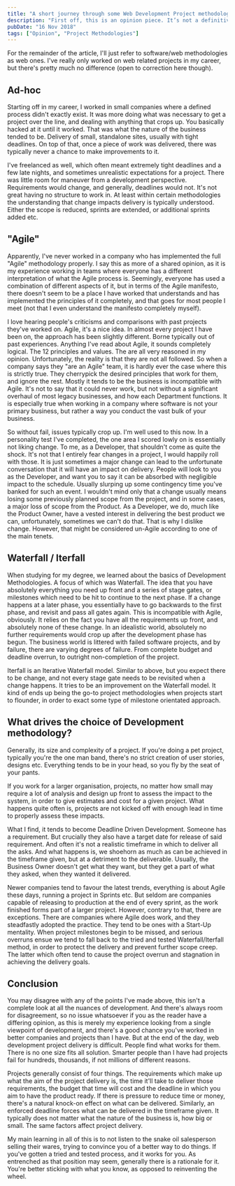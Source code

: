 ```yaml
---
title: "A short journey through some Web Development Project methodologies"
description: "First off, this is an opinion piece. It’s not a definitive critique of all development processes, it is merely representative of my experience to-date with the different theories surrounding software/web development."
pubDate: "16 Nov 2018"
tags: ["Opinion", "Project Methodologies"]
---
```


For the remainder of the article, I'll just refer to software/web methodologies as web ones. I've really only worked on web related projects in my career, but there's pretty much no difference (open to correction here though).

## Ad-hoc

Starting off in my career, I worked in small companies where a defined process didn't exactly exist. It was more doing what was necessary to get a project over the line, and dealing with anything that crops up. You basically hacked at it until it worked. That was what the nature of the business tended to be. Delivery of small, standalone sites, usually with tight deadlines. On top of that, once a piece of work was delivered, there was typically never a chance to make improvements to it.

I've freelanced as well, which often meant extremely tight deadlines and a few late nights, and sometimes unrealistic expectations for a project. There was little room for maneuver from a development perspective. Requirements would change, and generally, deadlines would not. It's not great having no structure to work in. At least within certain methodologies the understanding that change impacts delivery is typically understood. Either the scope is reduced, sprints are extended, or additional sprints added etc.

## "Agile"

Apparently, I've never worked in a company who has implemented the full "Agile" methodology properly. I say this as more of a shared opinion, as it is my experience working in teams where everyone has a different interpretation of what the Agile process is. Seemingly, everyone has used a combination of different aspects of it, but in terms of the Agile manifesto, there doesn't seem to be a place I have worked that understands and has implemented the principles of it completely, and that goes for most people I meet (not that I even understand the manifesto completely myself).

I love hearing people's criticisms and comparisons with past projects they've worked on. Agile, it's a nice idea. In almost every project I have been on, the approach has been slightly different. Borne typically out of past experiences. Anything I've read about Agile, it sounds completely logical. The 12 principles and values. The are all very reasoned in my opinion. Unfortunately, the reality is that they are not all followed. So when a company says they "are an Agile" team, it is hardly ever the case where this is strictly true. They cherrypick the desired principles that work for them, and ignore the rest. Mostly it tends to be the business is incompatible with Agile. It's not to say that it could never work, but not without a significant overhaul of most legacy businesses, and how each Department functions. It is especially true when working in a company where software is not your primary business, but rather a way you conduct the vast bulk of your business.

So without fail, issues typically crop up. I'm well used to this now. In a personality test I've completed, the one area I scored lowly on is essentially not liking change. To me, as a Developer, that shouldn't come as quite the shock. It's not that I entirely fear changes in a project, I would happily roll with those. It is just sometimes a major change can lead to the unfortunate conversation that it will have an impact on delivery. People will look to you as the Developer, and want you to say it can be absorbed with negligible impact to the schedule. Usually slurping up some contingency time you've banked for such an event. I wouldn't mind only that a change usually means losing some previously planned scope from the project, and in some cases, a major loss of scope from the Product. As a Developer, we do, much like the Product Owner, have a vested interest in delivering the best product we can, unfortunately, sometimes we can't do that. That is why I dislike change. However, that might be considered un-Agile according to one of the main tenets.

## Waterfall / Iterfall

When studying for my degree, we learned about the basics of Development Methodologies. A focus of which was Waterfall. The idea that you have absolutely everything you need up front and a series of stage gates, or milestones which need to be hit to continue to the next phase. If a change happens at a later phase, you essentially have to go backwards to the first phase, and revisit and pass all gates again. This is incompatible with Agile, obviously. It relies on the fact you have all the requirements up front, and absolutely none of these change. In an idealistic world, absolutely no further requirements would crop up after the development phase has begun. The business world is littered with failed software projects, and by failure, there are varying degrees of failure. From complete budget and deadline overrun, to outright non-completion of the project.

Iterfall is an Iterative Waterfall model. Similar to above, but you expect there to be change, and not every stage gate needs to be revisited when a change happens. It tries to be an improvement on the Waterfall model. It kind of ends up being the go-to project methodologies when projects start to flounder, in order to exact some type of milestone orientated approach.

## What drives the choice of Development methodology?

Generally, its size and complexity of a project. If you're doing a pet project, typically you're the one man band, there's no strict creation of user stories, designs etc. Everything tends to be in your head, so you fly by the seat of your pants.

If you work for a larger organisation, projects, no matter how small may require a lot of analysis and design up front to assess the impact to the system, in order to give estimates and cost for a given project. What happens quite often is, projects are not kicked off with enough lead in time to properly assess these impacts.

What I find, it tends to become Deadline Driven Development. Someone has a requirement. But crucially they also have a target date for release of said requirement. And often it's not a realistic timeframe in which to deliver all the asks. And what happens is, we shoehorn as much as can be achieved in the timeframe given, but at a detriment to the deliverable. Usually, the Business Owner doesn't get what they want, but they get a part of what they asked, when they wanted it delivered.

Newer companies tend to favour the latest trends, everything is about Agile these days, running a project in Sprints etc. But seldom are companies capable of releasing to production at the end of every sprint, as the work finished forms part of a larger project. However, contrary to that, there are exceptions. There are companies where Agile does work, and they steadfastly adopted the practice. They tend to be ones with a Start-Up mentality. When project milestones begin to be missed, and serious overruns ensue we tend to fall back to the tried and tested Waterfall/Iterfall method, in order to protect the delivery and prevent further scope creep. The latter which often tend to cause the project overrun and stagnation in achieving the delivery goals.

## Conclusion

You may disagree with any of the points I've made above, this isn't a complete look at all the nuances of development. And there's always room for disagreement, so no issue whatsoever if you as the reader have a differing opinion, as this is merely my experience looking from a single viewpoint of development, and there's a good chance you've worked in better companies and projects than I have. But at the end of the day, web development project delivery is difficult. People find what works for them. There is no one size fits all solution. Smarter people than I have had projects fail for hundreds, thousands, if not millions of different reasons.

Projects generally consist of four things. The requirements which make up what the aim of the project delivery is, the time it'll take to deliver those requirements, the budget that time will cost and the deadline in which you aim to have the product ready. If there is pressure to reduce time or money, there's a natural knock-on effect on what can be delivered. Similarly, an enforced deadline forces what can be delivered in the timeframe given. It typically does not matter what the nature of the business is, how big or small. The same factors affect project delivery.

My main learning in all of this is to not listen to the snake oil salesperson selling their wares, trying to convince you of a better way to do things. If you've gotten a tried and tested process, and it works for you. As entrenched as that position may seem, generally there is a rationale for it. You're better sticking with what you know, as opposed to reinventing the wheel.

